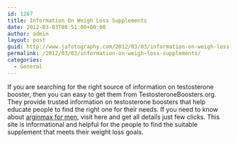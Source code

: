 ```yaml
---
id: 1267
title: Information On Weigh Loss Supplements
date: 2012-03-03T08:51:00+00:00
author: admin
layout: post
guid: http://www.jafotography.com/2012/03/03/information-on-weigh-loss-supplements/
permalink: /2012/03/03/information-on-weigh-loss-supplements/
categories:
  - General
---
```

If you are searching for the right source of information on testosterone booster, then you can easy to get them from TestosteroneBoosters.org. They provide trusted information on testosterone boosters that help educate people to find the right one for their needs. If you need to know about [arginmax for men](http://www.testosteroneboosters.org/arginmax/), visit here and get all details just few clicks. This site is informational and helpful for the people to find the suitable supplement that meets their weight loss goals.